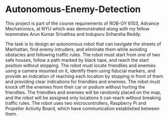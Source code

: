 # Autonomous-Enemy-Detection
This project is part of the course requirements of ROB-GY 6103, Advance Mechatronics, at NYU which was demonstrated along with my fellow teammates Arun Kumar Srivathsa and Indupuru Sriharsha Reddy.

The task is to design an autonomous robot that can navigate the streets of Manhattan, find enemy intruders, and eliminate them while avoiding obstacles and following traffic rules. The robot must start from one of two safe houses, follow a path marked by black tape, and reach the start position without stopping. The robot must locate friendlies and enemies using a camera mounted on it, identify them using fiducial markers, and provide an indication of reaching each location by stopping in front of them and providing clear indications for friendlies and enemies. The robot must knock off the enemies from their car or podium without hurting the friendlies. The friendlies and enemies will be randomly placed on the map, and the robot will be assigned only locations it can reach without breaking traffic rules. The robot uses two microcontrollers, Raspberry Pi and Propeller Activity Board, which have communication established between them.
